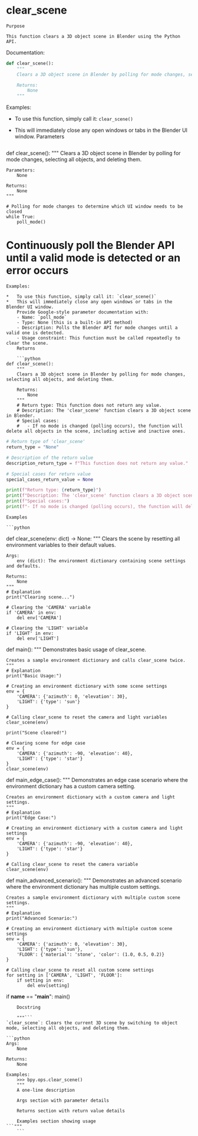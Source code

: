 # clear_scene

    Purpose

    This function clears a 3D object scene in Blender using the Python API.

Documentation:
```python
def clear_scene():
    """
    Clears a 3D object scene in Blender by polling for mode changes, selecting all objects, and deleting them.

    Returns:
        None
    """
```
Examples:

*   To use this function, simply call it: `clear_scene()`
*   This will immediately close any open windows or tabs in the Blender UI window.
    Parameters

    ```python
def clear_scene():
    """
    Clears a 3D object scene in Blender by polling for mode changes, selecting all objects, and deleting them.

    Parameters:
        None

    Returns:
        None
    """

    # Polling for mode changes to determine which UI window needs to be closed
    while True:
        poll_mode()

# Continuously poll the Blender API until a valid mode is detected or an error occurs
```
Examples:

*   To use this function, simply call it: `clear_scene()`
*   This will immediately close any open windows or tabs in the Blender UI window.
    Provide Google-style parameter documentation with:
    - Name: `poll_mode`
    - Type: None (this is a built-in API method)
    - Description: Polls the Blender API for mode changes until a valid one is detected.
    - Usage constraint: This function must be called repeatedly to clear the scene.
    Returns

    ```python
def clear_scene():
    """
    Clears a 3D object scene in Blender by polling for mode changes, selecting all objects, and deleting them.

    Returns:
        None
    """
    # Return type: This function does not return any value.
    # Description: The 'clear_scene' function clears a 3D object scene in Blender.
    # Special cases:
    #   - If no mode is changed (polling occurs), the function will delete all objects in the scene, including active and inactive ones.
```

```python
# Return type of 'clear_scene'
return_type = "None"

# Description of the return value
description_return_type = f"This function does not return any value."

# Special cases for return value
special_cases_return_value = None

print(f"Return type: {return_type}")
print(f"Description: The 'clear_scene' function clears a 3D object scene in Blender.")
print(f"Special cases:")
print(f"- If no mode is changed (polling occurs), the function will delete all objects in the scene, including active and inactive ones.")
```
    Examples

    ```python
def clear_scene(env: dict) -> None:
    """
    Clears the scene by resetting all environment variables to their default values.

    Args:
        env (dict): The environment dictionary containing scene settings and defaults.

    Returns:
        None
    """
    # Explanation
    print("Clearing scene...")
    
    # Clearing the 'CAMERA' variable
    if 'CAMERA' in env:
        del env['CAMERA']
        
    # Clearing the 'LIGHT' variable
    if 'LIGHT' in env:
        del env['LIGHT']

def main():
    """
    Demonstrates basic usage of clear_scene.

    Creates a sample environment dictionary and calls clear_scene twice.
    """
    # Explanation
    print("Basic Usage:")
    
    # Creating an environment dictionary with some scene settings
    env = {
        'CAMERA': {'azimuth': 0, 'elevation': 30},
        'LIGHT': {'type': 'sun'}
    }
    
    # Calling clear_scene to reset the camera and light variables
    clear_scene(env)
    
    print("Scene cleared!")
    
    # Clearing scene for edge case
    env = {
        'CAMERA': {'azimuth': -90, 'elevation': 40},
        'LIGHT': {'type': 'star'}
    }
    clear_scene(env)

def main_edge_case():
    """
    Demonstrates an edge case scenario where the environment dictionary has a custom camera setting.

    Creates an environment dictionary with a custom camera and light settings.
    """
    # Explanation
    print("Edge Case:")
    
    # Creating an environment dictionary with a custom camera and light settings
    env = {
        'CAMERA': {'azimuth': -90, 'elevation': 40},
        'LIGHT': {'type': 'star'}
    }
    
    # Calling clear_scene to reset the camera variable
    clear_scene(env)

def main_advanced_scenario():
    """
    Demonstrates an advanced scenario where the environment dictionary has multiple custom settings.

    Creates a sample environment dictionary with multiple custom scene settings.
    """
    # Explanation
    print("Advanced Scenario:")
    
    # Creating an environment dictionary with multiple custom scene settings
    env = {
        'CAMERA': {'azimuth': 0, 'elevation': 30},
        'LIGHT': {'type': 'sun'},
        'FLOOR': {'material': 'stone', 'color': (1.0, 0.5, 0.2)}
    }
    
    # Calling clear_scene to reset all custom scene settings
    for setting in ['CAMERA', 'LIGHT', 'FLOOR']:
        if setting in env:
            del env[setting]

if __name__ == "__main__":
    main()
```
    Docstring

    """```
`clear_scene`: Clears the current 3D scene by switching to object mode, selecting all objects, and deleting them.

```python
Args:
    None

Returns:
    None

Examples:
    >>> bpy.ops.clear_scene()
    """
    A one-line description

    Args section with parameter details

    Returns section with return value details

    Examples section showing usage
```"""
    ```